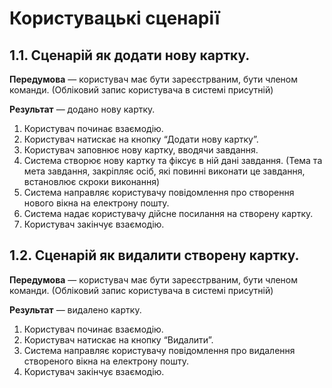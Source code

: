 # Користувацькі сценарії
## 1.1. Сценарій як додати нову картку.

**Передумова** — користувач  має бути зареєстрваним, бути членом команди. (Обліковий запис користувача в системі присутній)

**Результат** — додано нову картку.

1. Користувач починає взаємодію.
2. Користувач натискає на кнопку “Додати нову картку”.
3. Користувач заповнює нову картку, вводячи завдання.
4. Система створює нову картку та фіксує в ній дані завдання. (Тема та мета завдання,  закріпляє осіб, які повинні виконати це завдання, встановлює скроки виконання)
5. Система направляє користувачу повідомлення про створення нового вікна на електрону пошту.
6. Система надає користувачу дійсне посилання на створену картку.
7. Користувач закінчує взаємодію.




## 1.2. Сценарій як видалити створену картку.

**Передумова** — користувач  має бути зареєстрваним, бути членом команди. (Обліковий запис користувача в системі присутній)

**Результат** — видалено картку.

1. Користувач починає взаємодію.
2. Користувач натискає на кнопку “Видалити”.
3. Система направляє користувачу повідомлення про видалення створеного вікна на 	електрону пошту.
4. Користувач закінчує взаємодію.
